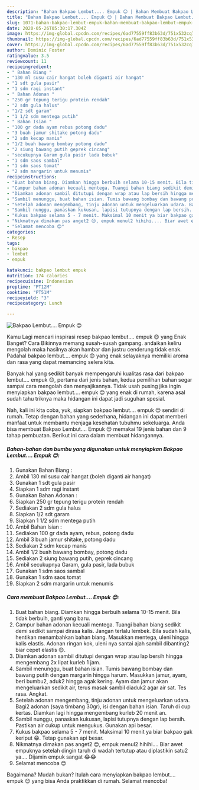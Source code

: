 ```yaml
---
description: "Bahan Bakpao Lembut.... Empuk 😊 | Bahan Membuat Bakpao Lembut.... Empuk 😊 Yang Lezat Sekali"
title: "Bahan Bakpao Lembut.... Empuk 😊 | Bahan Membuat Bakpao Lembut.... Empuk 😊 Yang Lezat Sekali"
slug: 1071-bahan-bakpao-lembut-empuk-bahan-membuat-bakpao-lembut-empuk-yang-lezat-sekali
date: 2020-05-26T05:30:17.304Z
image: https://img-global.cpcdn.com/recipes/6ad77559ff83b63d/751x532cq70/bakpao-lembut-empuk-😊-foto-resep-utama.jpg
thumbnail: https://img-global.cpcdn.com/recipes/6ad77559ff83b63d/751x532cq70/bakpao-lembut-empuk-😊-foto-resep-utama.jpg
cover: https://img-global.cpcdn.com/recipes/6ad77559ff83b63d/751x532cq70/bakpao-lembut-empuk-😊-foto-resep-utama.jpg
author: Dominic Foster
ratingvalue: 3.5
reviewcount: 11
recipeingredient:
- " Bahan Biang "
- "130 ml susu cair hangat boleh diganti air hangat"
- "1 sdt gula pasir"
- "1 sdm ragi instant"
- " Bahan Adonan "
- "250 gr tepung terigu protein rendah"
- "2 sdm gula halus"
- "1/2 sdt garam"
- "1 1/2 sdm mentega putih"
- " Bahan Isian "
- "100 gr dada ayam rebus potong dadu"
- "3 buah jamur shitake potong dadu"
- "2 sdm kecap manis"
- "1/2 buah bawang bombay potong dadu"
- "2 siung bawang putih geprek cincang"
- "secukupnya Garam gula pasir lada bubuk"
- "1 sdm saos sambal"
- "1 sdm saos tomat"
- "2 sdm margarin untuk menumis"
recipeinstructions:
- "Buat bahan biang. Diamkan hingga berbuih selama 10-15 menit. Bila tidak berbuih, ganti yang baru."
- "Campur bahan adonan kecuali mentega. Tuangi bahan biang sedikit demi sedikit sampai dirasa kalis. Jangan terlalu lembek. Bila sudah kalis, hentikan menambahkan bahan biang. Masukkan mentega, uleni hingga kalis elastis. Adonan ringan kok, uleni nya santai ajah sambil dibanting2 biar cepet elastis 😊."
- "Diamkan adonan sambil ditutupi dengan wrap atau lap bersih hingga mengembang 2x lipat kurleb 1 jam."
- "Sambil menunggu, buat bahan isian. Tumis bawang bombay dan bawang putih dengan margarin hingga harum. Masukkan jamur, ayam, beri bumbu2, aduk2 hingga agak kering. Ayam dan jamur akan mengeluarkan sedikit air, terus masak sambil diaduk2 agar air sat. Tes rasa. Angkat."
- "Setelah adonan mengembang, tinju adonan untuk mengeluarkan udara. Bagi2 adonan (saya timbang 30gr), isi dengan bahan isian. Taruh di cup kertas. Diamkan lagi hingga mengembang kurleb 20 menit an."
- "Sambil nunggu, panaskan kukusan, lapisi tutupnya dengan lap bersih. Pastikan air cukup untuk mengukus. Gunakan api besar."
- "Kukus bakpao selama 5 - 7 menit. Maksimal 10 menit ya biar bakpao gak keriput 😁. Tetap gunakan api besar."
- "Nikmatnya dimakan pas anget2 😍, empuk menul2 hihihi.... Biar awet empuknya setelah dingin taruh di wadah tertutup atau diplastikin satu2 ya.... Dijamin empuk sangat 😂😂"
- "Selamat mencoba 😍"
categories:
- Resep
tags:
- bakpao
- lembut
- empuk

katakunci: bakpao lembut empuk 
nutrition: 174 calories
recipecuisine: Indonesian
preptime: "PT12M"
cooktime: "PT51M"
recipeyield: "3"
recipecategory: Lunch

---
```



![Bakpao Lembut.... Empuk 😊](https://img-global.cpcdn.com/recipes/6ad77559ff83b63d/751x532cq70/bakpao-lembut-empuk-😊-foto-resep-utama.jpg)

Kamu Lagi mencari inspirasi resep bakpao lembut.... empuk 😊 yang Enak Banget? Cara Bikinnya memang susah-susah gampang. andaikan keliru mengolah maka hasilnya akan hambar dan justru cenderung tidak enak. Padahal bakpao lembut.... empuk 😊 yang enak selayaknya memiliki aroma dan rasa yang dapat memancing selera kita.



Banyak hal yang sedikit banyak mempengaruhi kualitas rasa dari bakpao lembut.... empuk 😊, pertama dari jenis bahan, kedua pemilihan bahan segar sampai cara mengolah dan menyajikannya. Tidak usah pusing jika ingin menyiapkan bakpao lembut.... empuk 😊 yang enak di rumah, karena asal sudah tahu triknya maka hidangan ini dapat jadi suguhan spesial.


Nah, kali ini kita coba, yuk, siapkan bakpao lembut.... empuk 😊 sendiri di rumah. Tetap dengan bahan yang sederhana, hidangan ini dapat memberi manfaat untuk membantu menjaga kesehatan tubuhmu sekeluarga. Anda bisa membuat Bakpao Lembut.... Empuk 😊 memakai 19 jenis bahan dan 9 tahap pembuatan. Berikut ini cara dalam membuat hidangannya.

<!--inarticleads1-->

##### Bahan-bahan dan bumbu yang digunakan untuk menyiapkan Bakpao Lembut.... Empuk 😊:

1. Gunakan  Bahan Biang :
1. Ambil 130 ml susu cair hangat (boleh diganti air hangat)
1. Gunakan 1 sdt gula pasir
1. Siapkan 1 sdm ragi instant
1. Gunakan  Bahan Adonan :
1. Siapkan 250 gr tepung terigu protein rendah
1. Sediakan 2 sdm gula halus
1. Siapkan 1/2 sdt garam
1. Siapkan 1 1/2 sdm mentega putih
1. Ambil  Bahan Isian :
1. Sediakan 100 gr dada ayam, rebus, potong dadu
1. Ambil 3 buah jamur shitake, potong dadu
1. Sediakan 2 sdm kecap manis
1. Ambil 1/2 buah bawang bombay, potong dadu
1. Sediakan 2 siung bawang putih, geprek cincang
1. Ambil secukupnya Garam, gula pasir, lada bubuk
1. Gunakan 1 sdm saos sambal
1. Gunakan 1 sdm saos tomat
1. Siapkan 2 sdm margarin untuk menumis




<!--inarticleads2-->

##### Cara membuat Bakpao Lembut.... Empuk 😊:

1. Buat bahan biang. Diamkan hingga berbuih selama 10-15 menit. Bila tidak berbuih, ganti yang baru.
1. Campur bahan adonan kecuali mentega. Tuangi bahan biang sedikit demi sedikit sampai dirasa kalis. Jangan terlalu lembek. Bila sudah kalis, hentikan menambahkan bahan biang. Masukkan mentega, uleni hingga kalis elastis. Adonan ringan kok, uleni nya santai ajah sambil dibanting2 biar cepet elastis 😊.
1. Diamkan adonan sambil ditutupi dengan wrap atau lap bersih hingga mengembang 2x lipat kurleb 1 jam.
1. Sambil menunggu, buat bahan isian. Tumis bawang bombay dan bawang putih dengan margarin hingga harum. Masukkan jamur, ayam, beri bumbu2, aduk2 hingga agak kering. Ayam dan jamur akan mengeluarkan sedikit air, terus masak sambil diaduk2 agar air sat. Tes rasa. Angkat.
1. Setelah adonan mengembang, tinju adonan untuk mengeluarkan udara. Bagi2 adonan (saya timbang 30gr), isi dengan bahan isian. Taruh di cup kertas. Diamkan lagi hingga mengembang kurleb 20 menit an.
1. Sambil nunggu, panaskan kukusan, lapisi tutupnya dengan lap bersih. Pastikan air cukup untuk mengukus. Gunakan api besar.
1. Kukus bakpao selama 5 - 7 menit. Maksimal 10 menit ya biar bakpao gak keriput 😁. Tetap gunakan api besar.
1. Nikmatnya dimakan pas anget2 😍, empuk menul2 hihihi.... Biar awet empuknya setelah dingin taruh di wadah tertutup atau diplastikin satu2 ya.... Dijamin empuk sangat 😂😂
1. Selamat mencoba 😍




Bagaimana? Mudah bukan? Itulah cara menyiapkan bakpao lembut.... empuk 😊 yang bisa Anda praktikkan di rumah. Selamat mencoba!
